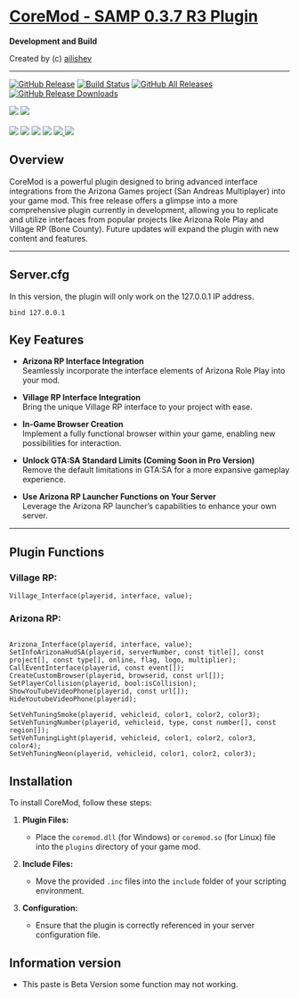 
[CoreMod - SAMP 0.3.7 R3 Plugin][github]
====================================================================================

**Development and Build**

Created by (c) [ailishev](https://vk.com/mystecode)

---

[![GitHub Release](https://img.shields.io/github/release/ailishev/coremod-release-plugin.svg)](https://github.com/ailishev/coremod-release-plugin/releases/latest) 
[![Build Status][build_status]][build]
[![GitHub All Releases](https://img.shields.io/github/downloads/ailishev/coremod-release-plugin/total.svg)](https://github.com/ailishev/coremod-release-plugin/releases)
[![GitHub Release Downloads](https://img.shields.io/github/downloads/ailishev/coremod-release-plugin/latest/total.svg)](https://github.com/ailishev/coremod-release-plugin/releases/latest)

<img src="https://img.shields.io/badge/C%2B%2B-00599C?style=flat&logo=c%2B%2B&logoColor=white">  
<img src="https://img.shields.io/badge/C-00599C?style=flat&logo=c&logoColor=white"><br><br>  
<img src="https://img.shields.io/github/license/ailishev/coremod-release-plugin?logo=mit">  
<img src="https://img.shields.io/github/stars/ailishev/coremod-release-plugin?logo=github">  
<img src="https://img.shields.io/github/issues/ailishev/coremod-release-plugin?logo=github">  
<img src="https://komarev.com/ghpvc/?username=ailishev&label=Visitors&color=0e75b6&style=flat"/>  
<a href="https://github.com/ailishev/coremod-release-plugin/issues">  
<img src="https://img.shields.io/badge/contributions-welcome-brightgreen.svg?style=flat">  
</a>  
<a href="#"><img src="https://badge.fury.io/gh/tterb%2FHyde.svg"></a> 

## Overview

CoreMod is a powerful plugin designed to bring advanced interface integrations from the Arizona Games project (San Andreas Multiplayer) into your game mod. This free release offers a glimpse into a more comprehensive plugin currently in development, allowing you to replicate and utilize interfaces from popular projects like Arizona Role Play and Village RP (Bone County). Future updates will expand the plugin with new content and features.

---

## Server.cfg

In this version, the plugin will only work on the 127.0.0.1 IP address.

```
bind 127.0.0.1
```

## Key Features

- **Arizona RP Interface Integration**  
  Seamlessly incorporate the interface elements of Arizona Role Play into your mod.
- **Village RP Interface Integration**  
  Bring the unique Village RP interface to your project with ease.

- **In-Game Browser Creation**  
  Implement a fully functional browser within your game, enabling new possibilities for interaction.

- **Unlock GTA:SA Standard Limits (Coming Soon in Pro Version)**  
  Remove the default limitations in GTA:SA for a more expansive gameplay experience.

- **Use Arizona RP Launcher Functions on Your Server**  
  Leverage the Arizona RP launcher’s capabilities to enhance your own server.

---

## Plugin Functions

### Village RP:

```pawn
Village_Interface(playerid, interface, value);

```

### Arizona RP:

```pawn

Arizona_Interface(playerid, interface, value);
SetInfoArizonaHudSA(playerid, serverNumber, const title[], const project[], const type[], online, flag, logo, multiplier);
CallEventInterface(playerid, const event[]);
CreateCustomBrowser(playerid, browserid, const url[]);
SetPlayerCollision(playerid, bool:isCollision);
ShowYouTubeVideoPhone(playerid, const url[]); 
HideYoutubeVideoPhone(playerid);

SetVehTuningSmoke(playerid, vehicleid, color1, color2, color3); 
SetVehTuningNumber(playerid, vehicleid, type, const number[], const region[]);
SetVehTuningLight(playerid, vehicleid, color1, color2, color3, color4);
SetVehTuningNeon(playerid, vehicleid, color1, color2, color3);

```

## Installation

To install CoreMod, follow these steps:

1. **Plugin Files:**

   - Place the `coremod.dll` (for Windows) or `coremod.so` (for Linux) file into the `plugins` directory of your game mod.

2. **Include Files:**

   - Move the provided `.inc` files into the `include` folder of your scripting environment.

3. **Configuration:**
   - Ensure that the plugin is correctly referenced in your server configuration file.

## Information version

- This paste is Beta Version some function may not working.

[github]: https://github.com/ailishev/coremod-release-plugin
[version]: https://github.com/ailishev/coremod-release-plugin/releases
[build]: https://ci.appveyor.com/project/ailishev/coremod-release-plugin/branch/master
[build_status]: https://ci.appveyor.com/api/projects/status/6yjciskchdrsqud7/branch/main?svg=true
[version_badge]: https://badge.fury.io/gh/ailishev%2Fcoremod-release-plugin.svg
